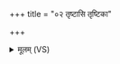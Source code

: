 +++
title = "०२ तृष्टासि तृष्टिका"

+++
<details><summary>मूलम् (VS)</summary>

तृ॒ष्टासि॑ तृष्टि॒का वि॒षा वि॑षात॒क्य᳡सि।  
परि॑वृक्ता॒ यथास॑स्यृष॒भस्य॑ व॒शेव॑ ॥
</details>